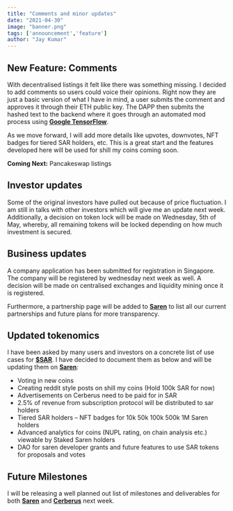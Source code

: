 ```yaml
---
title: "Comments and minor updates"
date: "2021-04-30"
image: "banner.png"
tags: ['announcement','feature']
author: "Jay Kumar"
---
```


New Feature: Comments
-----------
With decentralised listings it felt like there was something missing. I decided to add comments so users could voice
their opinions. Right now they are just a basic version of what I have in mind, a user submits the comment and approves
it through their ETH public key. The DAPP then submits the hashed text to the backend where it goes through an automated
mod process using **[Google TensorFlow](https://www.tensorflow.org/)**.

As we move forward, I will add more details like upvotes, downvotes, NFT badges for tiered SAR holders, etc. This is a
great start and the features developed here will be used for shill my coins coming soon.

**Coming Next:** Pancakeswap listings

Investor updates
-----------
Some of the original investors have pulled out because of price fluctuation. I am still in talks with other investors
which will give me an update next week. Additionally, a decision on token lock will be made on Wednesday, 5th of May,
whereby, all remaining tokens will be locked depending on how much investment is secured.

Business updates
-------------------
A company application has been submitted for registration in Singapore. The company will be registered by wednesday next
week as well. A decision will be made on centralised exchanges and liquidity mining once it is registered.

Furthermore, a partnership page will be added to **[Saren](http://saren.io/)** to list all our current partnerships and
future plans for more transparency.

Updated tokenomics
-----------

I have been asked by many users and investors on a concrete list of use cases
for **[$SAR](https://cerberus.saren.io/coins/0xbd4a858139b155219e2c8d10135003fdef720b6b)**. I have decided to document
them as below and will be updating them on **[Saren](http://saren.io/)**:

* Voting in new coins
* Creating reddit style posts on shill my coins (Hold 100k SAR for now)
* Advertisements on Cerberus need to be paid for in SAR
* 2.5% of revenue from subscription protocol will be distributed to sar holders
* Tiered SAR holders – NFT badges for 10k 50k 100k 500k 1M Saren holders
* Advanced analytics for coins (NUPL rating, on chain analysis etc.) viewable by Staked Saren holders
* DAO for saren developer grants and future features to use SAR tokens for proposals and votes

Future Milestones
----------------
I will be releasing a well planned out list of milestones and deliverables for both **[Saren](http://saren.io/)**
and **[Cerberus](http://cerberus.saren.io/)** next week.